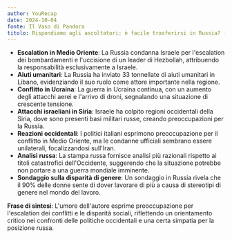 ```yaml
---
author: YouRecap
date: 2024-10-04
fonte: Il Vaso di Pandora
titolo: Rispondiamo agli ascoltatori: è facile trasferirsi in Russia? - Tatiana Santi
---
```


- **Escalation in Medio Oriente**: La Russia condanna Israele per l'escalation dei bombardamenti e l'uccisione di un leader di Hezbollah, attribuendo la responsabilità esclusivamente a Israele.
- **Aiuti umanitari**: La Russia ha inviato 33 tonnellate di aiuti umanitari in Libano, evidenziando il suo ruolo come attore importante nella regione.
- **Conflitto in Ucraina**: La guerra in Ucraina continua, con un aumento degli attacchi aerei e l'arrivo di droni, segnalando una situazione di crescente tensione.
- **Attacchi israeliani in Siria**: Israele ha colpito regioni occidentali della Siria, dove sono presenti basi militari russe, creando preoccupazioni per la Russia.
- **Reazioni occidentali**: I politici italiani esprimono preoccupazione per il conflitto in Medio Oriente, ma le condanne ufficiali sembrano essere unilaterali, focalizzandosi sull'Iran.
- **Analisi russa**: La stampa russa fornisce analisi più razionali rispetto ai titoli catastrofici dell'Occidente, suggerendo che la situazione potrebbe non portare a una guerra mondiale imminente.
- **Sondaggio sulla disparità di genere**: Un sondaggio in Russia rivela che il 90% delle donne sente di dover lavorare di più a causa di stereotipi di genere nel mondo del lavoro.

**Frase di sintesi**: L'umore dell'autore esprime preoccupazione per l'escalation dei conflitti e le disparità sociali, riflettendo un orientamento critico nei confronti delle politiche occidentali e una certa simpatia per la posizione russa.
